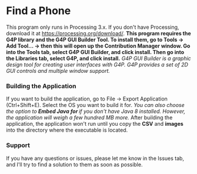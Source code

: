 # Find a Phone
This program only runs in Processing 3.x. If you don't have Processing, download it at https://processing.org/download/. 
**This program requires the G4P library and the G4P GUI Builder Tool. To install them, go to Tools -> Add Tool... -> then this will open up the Contribution Manager window. Go into the Tools tab, select G4P GUI Builder, and click install. Then go into the Libraries tab, select G4P, and click install.**
*G4P GUI Builder is a graphic design tool for creating user interfaces with G4P. G4P provides a set of 2D GUI controls and multiple window support.*

### Building the Application
If you want to build the application, go to File -> Export Application (Ctrl+Shift+E). Select the OS you want to build it for.  _You can also choose the option to **Embed Java for <OS>** if you don't have Java 8 installed. However, the application will weigh a few hundred MB more._
After building the application, the application won't run until you copy the **CSV** and **images** into the directory where the executable is located.

### Support
If you have any questions or issues, please let me know in the Issues tab, and I'll try to find a solution to them as soon as possible.
